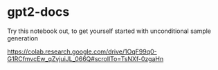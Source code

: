 # gpt2-docs

Try this notebook out, to get yourself started with unconditional sample generation


https://colab.research.google.com/drive/1OqF99q0-G1RCfmvcEw_qZvjuiJL_066Q#scrollTo=TsNXf-0zgaHn
